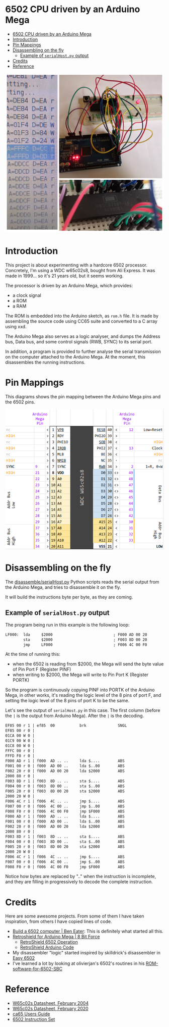 # 6502 CPU driven by an Arduino Mega

- [6502 CPU driven by an Arduino Mega](#6502-cpu-driven-by-an-arduino-mega)
- [Introduction](#introduction)
- [Pin Mappings](#pin-mappings)
- [Disassembling on the fly](#disassembling-on-the-fly)
  - [Example of `serialHost.py` output](#example-of-serialhostpy-output)
- [Credits](#credits)
- [Reference](#reference)

![](imgs/mega6502.jpg)

# Introduction

This project is about experimenting with a hardcore 6502 processor. Concretely, I'm using a WDC w65c02s8, bought from Ali Express. It was made in 1999... so it's 21 years old, but it seems working.

The processor is driven by an Arduino Mega, which provides:
- a clock signal
- a ROM
- a RAM

The ROM is embedded into the Arduino sketch, as `rom.h` file. It is made by assembling the source code using CC65 suite and converted to a C array using xxd.

The Arduino Mega also serves as a logic analyser, and dumps the Address bus, Data bus, and some control signals (RWB, SYNC) to its serial port.

In addition, a program is provided to further analyse the serial transmission on the computer attached to the Arduino Mega. At the moment, this disassembles the running instructions.

# Pin Mappings

This diagrams shows the pin mapping between the Arduino Mega pins and the 6502 pins.

![](imgs/pinMapping.png)

# Disassembling on the fly

The [disassemble/serialHost.py](disassemble/serialHost.py) Python scripts reads the serial output from the Arduino Mega, and tries to disassemble it on the fly.

It will build the instructions byte per byte, as they are coming.

## Example of `serialHost.py` output

The program being run in this example is the following loop:

```
LF000:  lda     $2000                           ; F000 AD 00 20
        sta     $2000                           ; F003 8D 00 20
        jmp     LF000                           ; F006 4C 00 F0

```

At the time of running this:
- when the 6502 is reading from $2000, the Mega will send the byte value of Pin Port F (Register PINF)
- when writing to $2000, the Mega will write to Pin Port K (Register PORTK)

So the program is continuously copying PINF into PORTK of the Arduino Mega, in other works, it's reading the logic level of the 8 pins of port F, and setting the logic level of the 8 pins of port K to be the same.

Let's see the output of `serialHost.py` in this case. The first column (before the `|` is the output from Arduino Mega). After the `|` is the decoding.

```
EF85 00 r 1 | ef85  00           brk              SNGL 
EF85 00 r 0 |
01CA 00 W 0 |
01C9 00 W 0 |
01C8 00 W 0 |
FFFC 00 r 0 |
FFFD F0 r 0 |
F000 AD r 1 | f000  AD .. ..     lda $....        ABS  
F001 00 r 0 | f000  AD 00 ..     lda $..00        ABS  
F002 20 r 0 | f000  AD 00 20     lda $2000        ABS  
2000 80 r 0 |
F003 8D r 1 | f003  8D .. ..     sta $....        ABS  
F004 00 r 0 | f003  8D 00 ..     sta $..00        ABS  
F005 20 r 0 | f003  8D 00 20     sta $2000        ABS  
2000 20 W 0 |
F006 4C r 1 | f006  4C .. ..     jmp $....        ABS  
F007 00 r 0 | f006  4C 00 ..     jmp $..00        ABS  
F008 F0 r 0 | f006  4C 00 F0     jmp $F000        ABS  
F000 AD r 1 | f000  AD .. ..     lda $....        ABS  
F001 00 r 0 | f000  AD 00 ..     lda $..00        ABS  
F002 20 r 0 | f000  AD 00 20     lda $2000        ABS  
2000 80 r 0 |
F003 8D r 1 | f003  8D .. ..     sta $....        ABS  
F004 00 r 0 | f003  8D 00 ..     sta $..00        ABS  
F005 20 r 0 | f003  8D 00 20     sta $2000        ABS  
2000 20 W 0 |
F006 4C r 1 | f006  4C .. ..     jmp $....        ABS  
F007 00 r 0 | f006  4C 00 ..     jmp $..00        ABS  
F008 F0 r 0 | f006  4C 00 F0     jmp $F000        ABS  
```

Notice how bytes are replaced by ".." when the instruction is incomplete, and they are filling in progressively to decode the complete instruction.

# Credits

Here are some awesome projects. From some of them I have taken inspiration, from others I have copied lines of code.

- [Build a 6502 computer | Ben Eater](https://eater.net/6502): This is definitely what started all this.
- [Retroshield for Arduino Mega | 8 Bit Force](http://www.8bitforce.com/projects/retroshield/)
  - [RetroShield 6502 Operation](http://www.8bitforce.com/blog/2019/03/12/retroshield-6502-operation/)
  - [RetroShield Arduino Code](https://gitlab.com/8bitforce/retroshield-arduino)
- My disassembler "logic" started inspired by skilldrick's disassembler in [Easy 6502](https://skilldrick.github.io/easy6502/)
- I've learned a lot by looking at olivierjan's 6502's routines in his [ROM-software-for-6502-SBC](https://github.com/olivierjan/ROM-software-for-6502-SBC)

# Reference

- [W65c02s Datasheet, February 2004](http://datasheets.chipdb.org/Western%20Design/W65C02S.pdf)
- [W65c02s Datasheet, February 2020](https://www.westerndesigncenter.com/wdc/documentation/w65c02s.pdf)
- [ca65 Users Guide](https://cc65.github.io/doc/ca65.html)
- [6502 Instruction Set](https://www.masswerk.at/6502/6502_instruction_set.html)